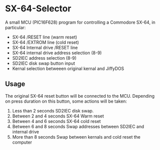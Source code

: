 # SX-64-Selector
A small MCU (PIC16F628) program for controlling a Commodore SX-64, in particular:
* SX-64 /RESET line (warm reset)
* SX-64 /EXTROM line (cold reset)
* SX-64 Internal drive /RESET line
* SX-64 internal drive address selection (8-9)
* SD2IEC address selection (8-9)
* SD2IEC disk swap button input
* Kernal selection betweeen original kernal and JiffyDOS

## Usage
The original SX-64 reset button will be connected to the MCU.
Depending on press duration on this button, some actions will be taken:
1. Less than 2 seconds
SD2IEC disk swap.
2. Between 2 and 4 seconds
SX-64 Warm reset
3. Between 4 and 6 seconds
SX-64 cold reset
4. Between 6 and 8 seconds
Swap addresses between SD2IEC and internal drive
5. More than 8 seconds
Swap between kernals and cold reset the computer

